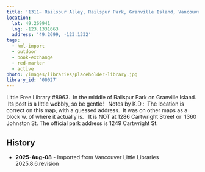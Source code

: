 ```yaml
---
title: '1311~ Railspur Alley, Railspur Park, Granville Island, Vancouver'
location:
  lat: 49.269941
  lng: -123.1331663
  address: '49.2699, -123.1332'
tags:
  - kml-import
  - outdoor
  - book-exchange
  - red-marker
  - active
photo: /images/libraries/placeholder-library.jpg
library_id: '00027'
---
```

Little Free Library #8963.  In the middle of Railspur Park on Granville Island.  Its post is a little wobbly, so be gentle!  
Notes by K.D.:  The location is correct on this map, with a guessed address.  It was on other maps as a block w. of where it actually is.  
It is NOT at 1286 Cartwright Street or 
1360 Johnston St.
The official park address is 1249 Cartwright St.

## History
- **2025-Aug-08** - Imported from Vancouver Little Libraries 2025.8.6.revision
